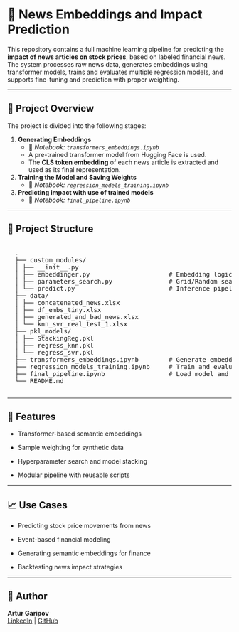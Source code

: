 # 🧠 News Embeddings and Impact Prediction

This repository contains a full machine learning pipeline for predicting the **impact of news articles on stock prices**, based on labeled financial news. The system processes raw news data, generates embeddings using transformer models, trains and evaluates multiple regression models, and supports fine-tuning and prediction with proper weighting.

---

## 📌 Project Overview

The project is divided into the following stages:

1. **Generating Embeddings**
      - 📄 *Notebook: `transformers_embeddings.ipynb`*
      - A pre-trained transformer model from Hugging Face is used.
      - The **CLS token embedding** of each news article is extracted and used as its final representation.
2. **Training the Model and Saving Weights**
   - 📄 *Notebook: `regression_models_training.ipynb`*
3. **Predicting impact with use of trained models**
   - 📄 *Notebook: `final_pipeline.ipynb`*

---

## 📁 Project Structure
<pre> 
  .
  ├── custom_modules/ 
  │ ├── __init__.py 
  │ ├── embeddinger.py                     # Embedding logic with transformer model 
  │ ├── parameters_search.py               # Grid/Random search for hyperparameters 
  │ └── predict.py                         # Inference pipeline 
  ├── data/ 
  │ ├── concatenated_news.xlsx 
  │ ├── df_embs_tiny.xlsx 
  │ ├── generated_and_bad_news.xlsx 
  │ └── knn_svr_real_test_1.xlsx 
  ├── pkl_models/ 
  │ ├── StackingReg.pkl 
  │ ├── regress_knn.pkl 
  │ └── regress_svr.pkl 
  ├── transformers_embeddings.ipynb        # Generate embeddings 
  ├── regression_models_training.ipynb     # Train and evaluate regressors 
  ├── final_pipeline.ipynb                 # Load model and predict 
  └── README.md 
 </pre>

---

## 🚀 Features
- Transformer-based semantic embeddings

- Sample weighting for synthetic data

- Hyperparameter search and model stacking

- Modular pipeline with reusable scripts

---

## 📈 Use Cases
- Predicting stock price movements from news

- Event-based financial modeling

- Generating semantic embeddings for finance

- Backtesting news impact strategies

---

## 📝 Author

**Artur Garipov**  
[LinkedIn](https://www.linkedin.com/in/artur-garipov-36037a319) | [GitHub](https://github.com/Artur-Gar)

